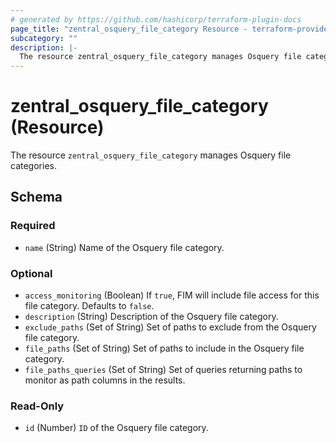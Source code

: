 ```yaml
---
# generated by https://github.com/hashicorp/terraform-plugin-docs
page_title: "zentral_osquery_file_category Resource - terraform-provider-zentral"
subcategory: ""
description: |-
  The resource zentral_osquery_file_category manages Osquery file categories.
---
```


# zentral_osquery_file_category (Resource)

The resource `zentral_osquery_file_category` manages Osquery file categories.



<!-- schema generated by tfplugindocs -->
## Schema

### Required

- `name` (String) Name of the Osquery file category.

### Optional

- `access_monitoring` (Boolean) If `true`, FIM will include file access for this file category. Defaults to `false`.
- `description` (String) Description of the Osquery file category.
- `exclude_paths` (Set of String) Set of paths to exclude from the Osquery file category.
- `file_paths` (Set of String) Set of paths to include in the Osquery file category.
- `file_paths_queries` (Set of String) Set of queries returning paths to monitor as path columns in the results.

### Read-Only

- `id` (Number) `ID` of the Osquery file category.


